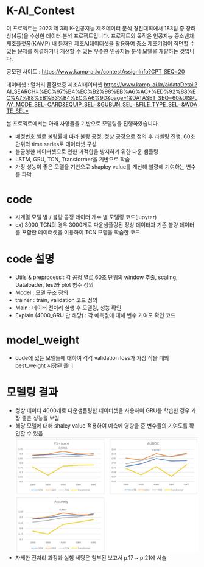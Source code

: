 # K-AI_Contest

이 프로젝트는 2023 제 3회 K-인공지능 제조데이터 분석 경진대회에서 183팀 중 장려상(4등)을 수상한 데이터 분석 프로젝트입니다.
프로젝트의 목적은 인공지능 중소벤처 제조플랫폼(KAMP) 내 등재된 제조AI데이터셋을 활용하여 중소 제조기업이 직면할 수 있는 문제를 해결하거나 개선할 수 있는 우수한 인공지능 분석 모델을 개발하는 것입니다.

공모전 사이트 : https://www.kamp-ai.kr/contestAssignInfo?CPT_SEQ=20


데이터셋 : 열처리 품질보증 제조AI데이터셋
https://www.kamp-ai.kr/aidataDetail?AI_SEARCH=%EC%97%B4%EC%B2%98%EB%A6%AC+%ED%92%88%EC%A7%88%EB%B3%B4%EC%A6%9D&page=1&DATASET_SEQ=60&DISPLAY_MODE_SEL=CARD&EQUIP_SEL=&GUBUN_SEL=&FILE_TYPE_SEL=&WDATE_SEL=

본 프로젝트에서는 아래 사항들을 기반으로 모델링을 진행하였습니다.
- 배정번호 별로 불량률에 따라 불량 공정, 정상 공정으로 정의 후 라벨링 진행, 60초 단위의 time series로 데이터셋 구성
- 불균형한 데이터셋으로 인한 과적합을 방지하기 위한 다운 샘플링
- LSTM, GRU, TCN, Transformer을 기반으로 학습
- 가장 성능이 좋은 모델을 기반으로 shapley value를 계산해 불량에 기여하는 변수를 파악


# code
- 시계열 모델 별 / 불량 공정 데이터 개수 별 모델링 코드(jupyter)
- ex) 3000_TCN의 경우 3000개로 다운샘플링된 정상 데이터과 기존 불량 데이터를 포함한 데이터셋을 이용하여 TCN 모델을 학습한 코드

# code 설명
  - Utils & preprocess : 각 공정 별로 60초 단위의 window 추출, scaling, Dataloader, test와 plot 함수 정의
  - Model : 모델 구조 정의
  - trainer : train, validation 코드 정의
  - Main : 데이터 전처리 실행 후 모델링, 성능 확인
  - Explain (4000_GRU 만 해당) : 각 예측값에 대해 변수 기여도 확인 코드

# model_weight
- code에 있는 모델들에 대하여 각각 validation loss가 가장 작을 때의 best_weight 저장된 폴더

# 모델링 결과
- 정상 데이터 4000개로 다운샘플링한 데이터셋을 사용하여 GRU를 학습한 경우 가장 좋은 성능을 보임
- 해당 모델에 대해 shaley value 적용하여 예측에 영향을 준 변수들의 기여도를 확인할 수 있음
![K-AI 성능](./K-AI%20성능.JPG)
- 자세한 전처리 과정과 실험 세팅은 첨부된 보고서 p.17 ~ p.21에 서술
